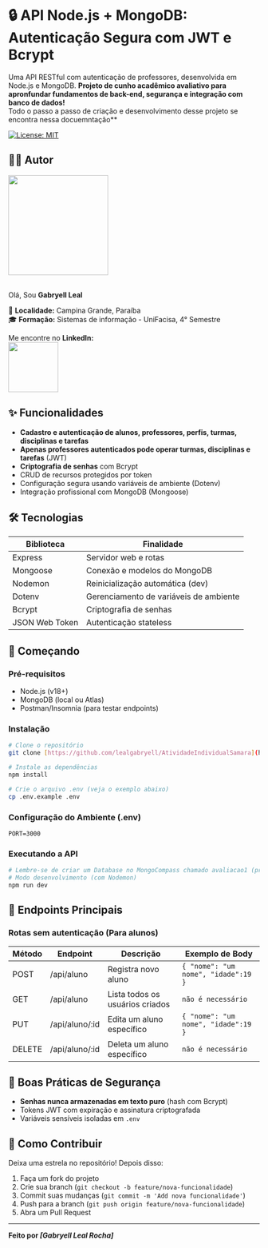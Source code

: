 # 🔒 API Node.js + MongoDB: Autenticação Segura com JWT e Bcrypt

Uma API RESTful com autenticação de professores, desenvolvida em Node.js e MongoDB. **Projeto de cunho acadêmico avaliativo para apronfundar fundamentos de back-end, segurança e integração com banco de dados!**<br>
Todo o passo a passo de criação e desenvolvimento desse projeto se encontra nessa docuemntação**

[![License: MIT](https://img.shields.io/badge/License-MIT-green.svg)](https://opensource.org/licenses/MIT)

## ✍🏻 Autor

<a><img src="https://github.com/user-attachments/assets/fa60aba8-3200-402d-8b9e-a004ed3de6cf" width="200px"></a><br><br>

Olá, Sou **Gabryell Leal** <br>

📍 **Localidade:** Campina Grande, Paraíba<br>
🎓 **Formação:** Sistemas de informação - UniFacisa, 4° Semestre<br>

Me encontre no **LinkedIn:**<br>
<a href="https://www.linkedin.com/in/gabryell-leal-rocha-1762392a0"><img src="https://img.shields.io/badge/LinkedIn-blue?style=for-the-badge&logo=linkedin" width="100"></a>

## ✨ Funcionalidades
- **Cadastro e autenticação de alunos, professores, perfis, turmas, disciplinas e tarefas** 
- **Apenas professores autenticados pode operar turmas, disciplinas e tarefas** (JWT)
- **Criptografia de senhas** com Bcrypt
- CRUD de recursos protegidos por token
- Configuração segura usando variáveis de ambiente (Dotenv)
- Integração profissional com MongoDB (Mongoose)

## 🛠️ Tecnologias
| Biblioteca      | Finalidade                          |
|-----------------|-------------------------------------|
| Express         | Servidor web e rotas                |
| Mongoose        | Conexão e modelos do MongoDB        |
| Nodemon         | Reinicialização automática (dev)    |
| Dotenv          | Gerenciamento de variáveis de ambiente |
| Bcrypt          | Criptografia de senhas              |
| JSON Web Token  | Autenticação stateless              |

## 🚀 Começando

### Pré-requisitos
- Node.js (v18+)
- MongoDB (local ou Atlas)
- Postman/Insomnia (para testar endpoints)

### Instalação
```bash
# Clone o repositório
git clone [https://github.com/lealgabryell/AtividadeIndividualSamara](https://github.com/lealgabryell/AtividadeIndividualSamara)

# Instale as dependências
npm install

# Crie o arquivo .env (veja o exemplo abaixo)
cp .env.example .env
```

### Configuração do Ambiente (.env)
```env
PORT=3000
```

### Executando a API
```bash
# Lembre-se de criar um Database no MongoCompass chamado avaliacao1 (precaução)
# Modo desenvolvimento (com Nodemon)
npm run dev
```

## 📡 Endpoints Principais

### Rotas sem autenticação (Para alunos)
| Método | Endpoint         | Descrição                       | Exemplo de Body                     |
|--------|------------------|---------------------------------|-------------------------------------|
| POST   | /api/aluno       | Registra novo aluno             | `{ "nome": "um nome", "idade":19 }` |
| GET    | /api/aluno       | Lista todos os usuários criados | `não é necessário`                  |
| PUT    | /api/aluno/:id   | Edita um aluno específico       | `{ "nome": "um nome", "idade":19 }` |
| DELETE | /api/aluno/:id   | Deleta um aluno específico      | `não é necessário`                  |



## 🔐 Boas Práticas de Segurança
- **Senhas nunca armazenadas em texto puro** (hash com Bcrypt)
- Tokens JWT com expiração e assinatura criptografada
- Variáveis sensíveis isoladas em `.env`

## 🤝 Como Contribuir
Deixa uma estrela no repositório! Depois disso:
1. Faça um fork do projeto
2. Crie sua branch (`git checkout -b feature/nova-funcionalidade`)
3. Commit suas mudanças (`git commit -m 'Add nova funcionalidade'`)
4. Push para a branch (`git push origin feature/nova-funcionalidade`)
5. Abra um Pull Request

---

**Feito por _[Gabryell Leal Rocha]_** 
